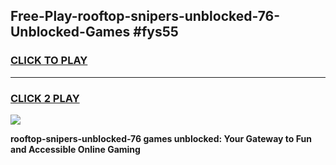 
## Free-Play-rooftop-snipers-unblocked-76-Unblocked-Games #fys55
<h3>
<a href="https://news.freeplayer.one?title=rooftop-snipers-unblocked-76&ref=8M">CLICK TO PLAY</a></h3>
<hr>

<h3>
<a href="https://news.freeplayer.one?title=rooftop-snipers-unblocked-76&ref=8M">CLICK 2 PLAY</a>
  
</h3>

<a href="https://news.freeplayer.one?title=rooftop-snipers-unblocked-76&ref=8M"><img src="https://clearcache.store/games.png"></a>


**rooftop-snipers-unblocked-76 games unblocked: Your Gateway to Fun and Accessible Online Gaming**
